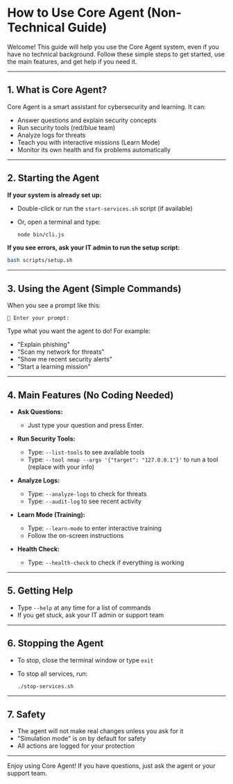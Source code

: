 # How to Use Core Agent (Non-Technical Guide)

Welcome! This guide will help you use the Core Agent system, even if you have no technical background. Follow these simple steps to get started, use the main features, and get help if you need it.

---

## 1. What is Core Agent?

Core Agent is a smart assistant for cybersecurity and learning. It can:

- Answer questions and explain security concepts
- Run security tools (red/blue team)
- Analyze logs for threats
- Teach you with interactive missions (Learn Mode)
- Monitor its own health and fix problems automatically

---

## 2. Starting the Agent

**If your system is already set up:**

- Double-click or run the `start-services.sh` script (if available)
- Or, open a terminal and type:

  ```bash
  node bin/cli.js
  ```

**If you see errors, ask your IT admin to run the setup script:**

  ```bash
  bash scripts/setup.sh
  ```

---

## 3. Using the Agent (Simple Commands)

When you see a prompt like this:

```
🤖 Enter your prompt:
```

Type what you want the agent to do! For example:

- "Explain phishing"
- "Scan my network for threats"
- "Show me recent security alerts"
- "Start a learning mission"

---

## 4. Main Features (No Coding Needed)

- **Ask Questions:**
  - Just type your question and press Enter.

- **Run Security Tools:**
  - Type: `--list-tools` to see available tools
  - Type: `--tool nmap --args '{"target": "127.0.0.1"}'` to run a tool (replace with your info)

- **Analyze Logs:**
  - Type: `--analyze-logs` to check for threats
  - Type: `--audit-log` to see recent activity

- **Learn Mode (Training):**
  - Type: `--learn-mode` to enter interactive training
  - Follow the on-screen instructions

- **Health Check:**
  - Type: `--health-check` to check if everything is working

---

## 5. Getting Help

- Type `--help` at any time for a list of commands
- If you get stuck, ask your IT admin or support team

---

## 6. Stopping the Agent

- To stop, close the terminal window or type `exit`
- To stop all services, run:

  ```bash
  ./stop-services.sh
  ```

---

## 7. Safety

- The agent will not make real changes unless you ask for it
- "Simulation mode" is on by default for safety
- All actions are logged for your protection

---

Enjoy using Core Agent! If you have questions, just ask the agent or your support team.
